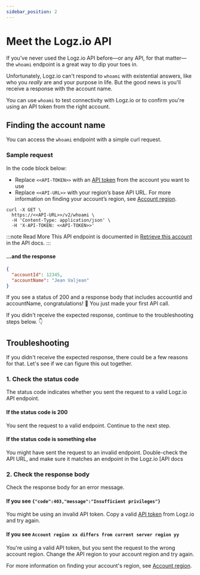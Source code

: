 ```yaml
---
sidebar_position: 2
---
```


# Meet the Logz.io API



If you've never used the Logz.io API before—or any API, for that matter—the `whoami` endpoint is a great way to dip your toes in.

Unfortunately, Logz.io can't respond to `whoami` with existential answers, like who you _really_ are and your purpose in life.
But the good news is you'll receive a response with the account name.

You can use `whoami` to test connectivity with Logz.io or to confirm you're using an API token from the right account.

## Finding the account name

You can access the `whoami` endpoint with a simple curl request.

### Sample request

In the code block below:

* Replace `<<API-TOKEN>>` with an [API token](https://app.logz.io/#/dashboard/settings/manage-tokens/api) from the account you want to use
* Replace `<<API-URL>>` with your region’s base API URL. For more information on finding your account’s region, see [Account region](https://docs.logz.io/docs/user-guide/admin/hosting-regions/account-region/).

 
```shell
curl -X GET \
  https://<<API-URL>>/v2/whoami \
  -H 'Content-Type: application/json' \
  -H 'X-API-TOKEN: <<API-TOKEN>>'
```

:::note Read More
This API endpoint is documented in [Retrieve this account](https://api-docs.logz.io/docs/category/logz-api/) in the API docs.
:::

 
#### ...and the response

```json
{
  "accountId": 12345,
  "accountName": "Jean Valjean"
}
```

If you see a status of 200 and a response body that includes accountId and accountName, congratulations! 🎉
You just made your first API call.

If you didn't receive the expected response, continue to the troubleshooting steps below. 👇

## Troubleshooting

If you didn't receive the expected response, there could be a few reasons for that.
Let's see if we can figure this out together.

 
### 1. Check the status code

The status code indicates whether you sent the request to a valid Logz.io API endpoint.

#### If the status code is 200

You sent the request to a valid endpoint.
Continue to the next step.

#### If the status code is something else

You might have sent the request to an invalid endpoint.
Double-check the API URL, and make sure it matches an endpoint in the Logz.io [API docs 

### 2. Check the response body

Check the response body for an error message.

#### If you see `{"code":403,"message":"Insufficient privileges"}`

You might be using an invalid API token.
Copy a valid [API token](https://app.logz.io/#/dashboard/settings/manage-tokens/api) from Logz.io and try again.

#### If you see `Account region xx differs from current server region yy`

You're using a valid API token, but you sent the request to the wrong account region.
Change the API region to your account region and try again.

For more information on finding your account's region, see [Account region](/docs/user-guide/admin/hosting-regions/account-region).
 